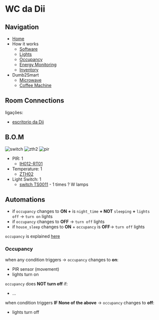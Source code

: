 # WC da Dii

## Navigation

- [Home](./readme.md)
- How it works
  - [Software](./how/software.md)
  - [Lights](./how/lights.md)
  - [Occupancy](./how/occupancy.md)
  - [Energy Monitoring](./how/energy.md)
  - [Inventory](./how/inventory.md)
- Dumb2Smart
  - [Microwave](./dumb2smart/microwave.md)
  - [Coffee Machine](./dumb2smart/coffee_machine.md)

## Room Connections

ligações:
- [escritorio da Dii](./escritorio_dii.md)

## B.O.M

![switch](https://www.zigbee2mqtt.io/images/devices/TS0011_switch_module.jpg) 
![zth2](https://www.zigbee2mqtt.io/images/devices/ZTH02.jpg)
![pir](https://www.zigbee2mqtt.io/images/devices/IH012-RT01.jpg)

- PIR: 1
  - [IH012-RT01](https://www.zigbee2mqtt.io/devices/IH012-RT01.html#tuya-ih012-rt01)
- Temperature: 1
  - [ZTH02](https://www.zigbee2mqtt.io/devices/ZTH02.html#tuya-zth02)
- Light Switch: 1
  - [switch TS0011](https://www.zigbee2mqtt.io/devices/TS0012_switch_module.html#tuya-ts0011_switch_module) - 1 times ? W lamps

## Automations

- if `occupancy` changes to **ON** **+** is `night_time` **+ NOT** `sleeping` **+** `lights off` -> `turn on` lights
- if `occupancy` changes to **OFF** -> `turn off` lights
- if `house_sleep` changes to **ON** + `occupancy` is **OFF**-> `turn off` lights

`occupancy` is explained [here](./how/occupancy.md)

### Occupancy

when any condition triggers -> `occupancy` changes to **on**:
- PIR sensor (movement)
- lights turn on

`occupancy` does **NOT turn off** if:
- ...

when condition triggers **IF None of the above** -> `occupancy` changes to **off**:
- lights turn off
